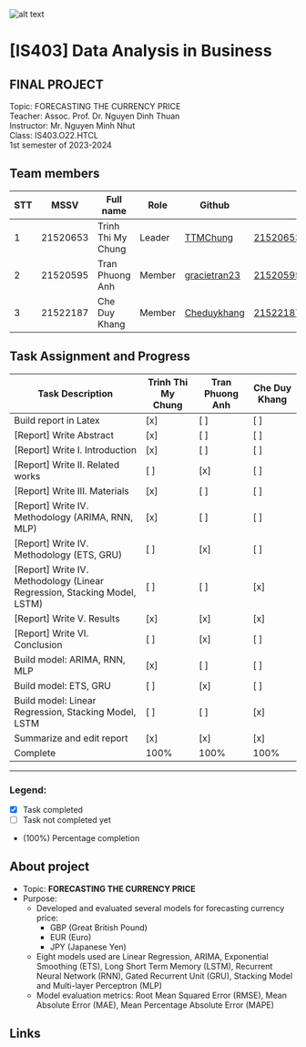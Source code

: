 ![alt text](https://camo.githubusercontent.com/3fc58d630f8f770987b3800a90372321c44dcf0000876d71ebe441f5538437e2/68747470733a2f2f692e696d6775722e636f6d2f576d4d6e5352742e706e67)

# [IS403] Data Analysis in Business
<h2>FINAL PROJECT</h2>
Topic:  FORECASTING THE CURRENCY PRICE<br>
Teacher: Assoc. Prof. Dr. Nguyen Dinh Thuan <br>
Instructor: Mr. Nguyen Minh Nhut <br>
Class: IS403.O22.HTCL<br>
1st semester of 2023-2024 <br>

## Team members
| STT | MSSV | Full name | Role | Github | Email |
| --- | --- | --- | --- | --- | --- |
| 1 | 21520653 | Trinh Thi My Chung | Leader | [TTMChung](https://github.com/TTMChung) | 21520653@gm.uit.edu.vn
| 2 | 21520595 | Tran Phuong Anh | Member | [gracietran23](https://github.com/gracietran23) | 21520595@gm.uit.edu.vn
| 3 | 21522187 | Che Duy Khang | Member | [Cheduykhang](https://github.com/Cheduykhang)| 21522187@gm.uit.edu.vn

## Task Assignment and Progress

| Task Description                                | Trinh Thi My Chung | Tran Phuong Anh | Che Duy Khang |
|-------------------------------------------------|--------------------|-----------------|---------------|
| Build report in Latex                                  | [x]                | [ ]             | [ ]           |
| [Report] Write Abstract                                   | [x]                | [ ]             | [ ]           |
| [Report] Write I. Introduction                                   | [x]                | [ ]             | [ ]           |
| [Report] Write II. Related works                                   | [ ]                | [x]             | [ ]           |
| [Report] Write III. Materials                                   | [x]                | [ ]             | [ ]           |
| [Report] Write IV. Methodology (ARIMA, RNN, MLP)                                   | [x]                | [ ]             | [ ]           |
| [Report] Write IV. Methodology (ETS, GRU)                                   | [ ]                | [x]             | [ ]           |
| [Report] Write IV. Methodology (Linear Regression, Stacking Model, LSTM)                                   | [ ]                | [ ]             | [x]           |
| [Report] Write V. Results                                   | [x]                | [x]             | [x]           |
| [Report] Write VI. Conclusion                                   | [ ]                | [x]             | [ ]           |
| Build model: ARIMA, RNN, MLP                           | [x]                | [ ]             | [ ]           |
| Build model: ETS, GRU                                  | [ ]                | [x]             | [ ]           |
| Build model: Linear Regression, Stacking Model, LSTM   | [ ]                | [ ]             | [x]           |
| Summarize and edit report                              | [x]                | [x]             | [x]           |
| Complete                                               |  100%              | 100%            | 100%          |    

---

### Legend:
- [x] Task completed
- [ ] Task not completed yet
- (100%) Percentage completion


## About  project
* Topic: **FORECASTING THE CURRENCY PRICE**
* Purpose:
  - Developed and evaluated several models for forecasting currency price:
    - GBP (Great British Pound)
    - EUR (Euro)
    - JPY (Japanese Yen)
  - Eight models used are Linear Regression, ARIMA, Exponential Smoothing (ETS), Long Short Term Memory (LSTM), Recurrent Neural Network (RNN), Gated Recurrent Unit (GRU), Stacking Model and Multi-layer Perceptron (MLP)
  - Model evaluation metrics: Root Mean Squared Error (RMSE),  Mean Absolute Error (MAE),  Mean Percentage Absolute Error (MAPE)

## Links

